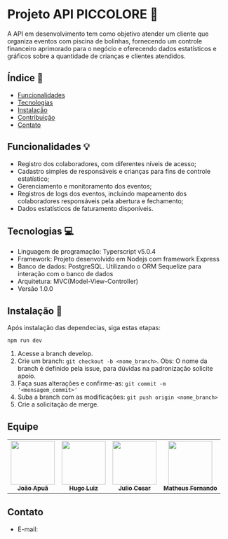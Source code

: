 # Projeto API PICCOLORE :balloon:

A API em desenvolvimento tem como objetivo atender um cliente que organiza eventos com piscina de bolinhas, fornecendo um controle financeiro aprimorado para o negócio e oferecendo dados estatísticos e gráficos sobre a quantidade de crianças e clientes atendidos.

## Índice :pencil:

- [Funcionalidades](#funcionalidades)
- [Tecnologias](#tecnologias)
- [Instalação](#instalação)
- [Contribuição](#contribuição)
- [Contato](#contato)

## Funcionalidades :bulb:

- Registro dos colaboradores, com diferentes níveis de acesso;
- Cadastro simples de responsáveis e crianças para fins de controle estatístico;
- Gerenciamento e monitoramento dos eventos;
- Registros de logs dos eventos, incluindo mapeamento dos colaboradores responsáveis pela abertura e fechamento;
- Dados estatísticos de faturamento disponíveis.

## Tecnologias :computer:

- Linguagem de programação: Typerscript v5.0.4
- Framework: Projeto desenvolvido em Nodejs com framework Express
- Banco de dados: PostgreSQL. Utilizando o ORM Sequelize para interação com o banco de dados
- Arquitetura: MVC(Model-View-Controller)
- Versão 1.0.0

## Instalação :floppy_disk:

Após instalação das dependecias, siga estas etapas:

```
npm run dev
```

1. Acesse a branch develop.
2. Crie um branch: `git checkout -b <nome_branch>`. Obs: O nome da branch é definido pela issue, para dúvidas na padronização solicite apoio.
3. Faça suas alterações e confirme-as: `git commit -m '<mensagem_commit>'`
4. Suba a branch com as modificações: `git push origin <nome_branch>`
5. Crie a solicitação de merge.

## Equipe

<table>
  <tr>
    <td align="center">
      <a href="#">
        <img src="https://gitlab.com/uploads/-/system/user/avatar/9761629/avatar.png?width=400" width="100px;" /><br>
        <sub>
          <b>João Apuã</b>
        </sub>
      </a>
    </td>
    <td align="center">
      <a href="#">
        <img src="https://avatars.githubusercontent.com/u/104656207?v=4" width="100px;" /><br>
        <sub>
          <b>Hugo Luiz</b>
        </sub>
      </a>
    </td>
    <td align="center">
      <a href="#">
        <img src="https://avatars.githubusercontent.com/u/103213541?v=4" width="100px;" /><br>
        <sub>
          <b>Julio Cesar</b>
        </sub>
      </a>
    </td>
    <td align="center">
      <a href="#">
        <img src="https://avatars.githubusercontent.com/u/48593258?v=4" width="100px;" /><br>
        <sub>
          <b>Matheus Fernando</b>
        </sub>
      </a>
    </td>
  </tr>
</table>

## Contato

- E-mail:
